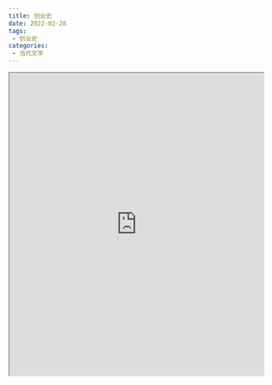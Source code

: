 ```yaml
---
title: 创业史
date: 2022-02-28
tags:
 - 创业史
categories:
 - 当代文学
---
```




<iframe src="http://localhost:8080/pdf/web/viewer.html?file=https://vkceyugu.cdn.bspapp.com/VKCEYUGU-e9075d72-0451-48df-afe1-d46932ae4554/78b3d84b-b789-4a63-a05e-88d36ace6a80.pdf" width="100%" height="600px"></iframe>